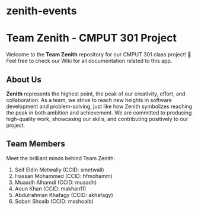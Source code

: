 # zenith-events

# Team Zenith - CMPUT 301 Project

Welcome to the **Team Zenith** repository for our CMPUT 301 class project! 🚀
Feel free to check our Wiki for all documentation related to this app.

## About Us

**Zenith** represents the highest point, the peak of our creativity, effort, and collaboration. As a team, we strive to reach new heights in software development and problem-solving, just like how Zenith symbolizes reaching the peak in both ambition and achievement. We are committed to producing high-quality work, showcasing our skills, and contributing positively to our project.

## Team Members

Meet the brilliant minds behind Team Zenith:

1. Seif Eldin Metwally (CCID: smetwall)
2. Hassan Mohammed     (CCID: hfmohamm)
3. Muaadh Alhamdi      (CCID: muaadh)
4. Aoun Khan           (CCID: makhan11)
5. Abdulrahman Khafagy (CCID: akhafagy)
6. Soban Shoaib        (CCID: msshoaib)
